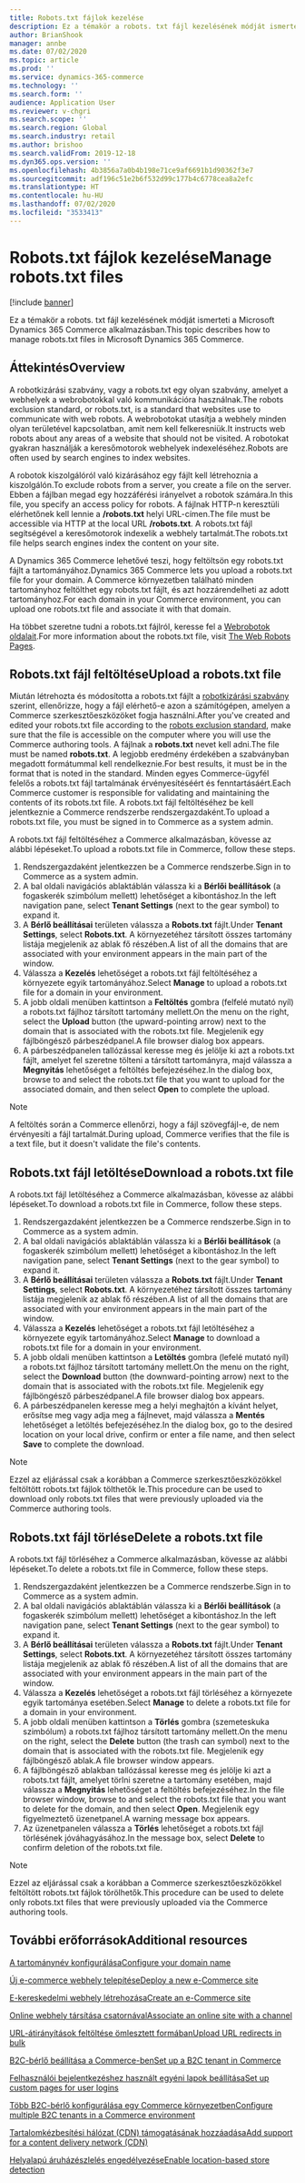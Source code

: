 ```yaml
---
title: Robots.txt fájlok kezelése
description: Ez a témakör a robots. txt fájl kezelésének módját ismerteti a Microsoft Dynamics 365 Commerce alkalmazásban.
author: BrianShook
manager: annbe
ms.date: 07/02/2020
ms.topic: article
ms.prod: ''
ms.service: dynamics-365-commerce
ms.technology: ''
ms.search.form: ''
audience: Application User
ms.reviewer: v-chgri
ms.search.scope: ''
ms.search.region: Global
ms.search.industry: retail
ms.author: brishoo
ms.search.validFrom: 2019-12-18
ms.dyn365.ops.version: ''
ms.openlocfilehash: 4b3856a7a0b4b198e71ce9af6691b1d90362f3e7
ms.sourcegitcommit: adf196c51e2b6f532d99c177b4c6778cea8a2efc
ms.translationtype: HT
ms.contentlocale: hu-HU
ms.lasthandoff: 07/02/2020
ms.locfileid: "3533413"
---
```

# <a name="manage-robotstxt-files"></a><span data-ttu-id="9deb9-103">Robots.txt fájlok kezelése</span><span class="sxs-lookup"><span data-stu-id="9deb9-103">Manage robots.txt files</span></span>


[!include [banner](includes/banner.md)]

<span data-ttu-id="9deb9-104">Ez a témakör a robots. txt fájl kezelésének módját ismerteti a Microsoft Dynamics 365 Commerce alkalmazásban.</span><span class="sxs-lookup"><span data-stu-id="9deb9-104">This topic describes how to manage robots.txt files in Microsoft Dynamics 365 Commerce.</span></span>

## <a name="overview"></a><span data-ttu-id="9deb9-105">Áttekintés</span><span class="sxs-lookup"><span data-stu-id="9deb9-105">Overview</span></span>

<span data-ttu-id="9deb9-106">A robotkizárási szabvány, vagy a robots.txt egy olyan szabvány, amelyet a webhelyek a webrobotokkal való kommunikációra használnak.</span><span class="sxs-lookup"><span data-stu-id="9deb9-106">The robots exclusion standard, or robots.txt, is a standard that websites use to communicate with web robots.</span></span> <span data-ttu-id="9deb9-107">A webrobotokat utasítja a webhely minden olyan területével kapcsolatban, amit nem kell felkeresniük.</span><span class="sxs-lookup"><span data-stu-id="9deb9-107">It instructs web robots about any areas of a website that should not be visited.</span></span> <span data-ttu-id="9deb9-108">A robotokat gyakran használják a keresőmotorok webhelyek indexeléséhez.</span><span class="sxs-lookup"><span data-stu-id="9deb9-108">Robots are often used by search engines to index websites.</span></span>

<span data-ttu-id="9deb9-109">A robotok kiszolgálóról való kizárásához egy fájlt kell létrehoznia a kiszolgálón.</span><span class="sxs-lookup"><span data-stu-id="9deb9-109">To exclude robots from a server, you create a file on the server.</span></span> <span data-ttu-id="9deb9-110">Ebben a fájlban megad egy hozzáférési irányelvet a robotok számára.</span><span class="sxs-lookup"><span data-stu-id="9deb9-110">In this file, you specify an access policy for robots.</span></span> <span data-ttu-id="9deb9-111">A fájlnak HTTP-n keresztüli elérhetőnek kell lennie a **/robots.txt** helyi URL-címen.</span><span class="sxs-lookup"><span data-stu-id="9deb9-111">The file must be accessible via HTTP at the local URL **/robots.txt**.</span></span> <span data-ttu-id="9deb9-112">A robots.txt fájl segítségével a keresőmotorok indexelik a webhely tartalmát.</span><span class="sxs-lookup"><span data-stu-id="9deb9-112">The robots.txt file helps search engines index the content on your site.</span></span>

<span data-ttu-id="9deb9-113">A Dynamics 365 Commerce lehetővé teszi, hogy feltöltsön egy robots.txt fájlt a tartományához.</span><span class="sxs-lookup"><span data-stu-id="9deb9-113">Dynamics 365 Commerce lets you upload a robots.txt file for your domain.</span></span> <span data-ttu-id="9deb9-114">A Commerce környezetben található minden tartományhoz feltölthet egy robots.txt fájlt, és azt hozzárendelheti az adott tartományhoz.</span><span class="sxs-lookup"><span data-stu-id="9deb9-114">For each domain in your Commerce environment, you can upload one robots.txt file and associate it with that domain.</span></span>

<span data-ttu-id="9deb9-115">Ha többet szeretne tudni a robots.txt fájlról, keresse fel a [Webrobotok oldalait](https://www.robotstxt.org/).</span><span class="sxs-lookup"><span data-stu-id="9deb9-115">For more information about the robots.txt file, visit [The Web Robots Pages](https://www.robotstxt.org/).</span></span>

## <a name="upload-a-robotstxt-file"></a><span data-ttu-id="9deb9-116">Robots.txt fájl feltöltése</span><span class="sxs-lookup"><span data-stu-id="9deb9-116">Upload a robots.txt file</span></span>

<span data-ttu-id="9deb9-117">Miután létrehozta és módosította a robots.txt fájlt a [robotkizárási szabvány](https://www.robotstxt.org/orig.html) szerint, ellenőrizze, hogy a fájl elérhető-e azon a számítógépen, amelyen a Commerce szerkesztőeszközöket fogja használni.</span><span class="sxs-lookup"><span data-stu-id="9deb9-117">After you've created and edited your robots.txt file according to the [robots exclusion standard](https://www.robotstxt.org/orig.html), make sure that the file is accessible on the computer where you will use the Commerce authoring tools.</span></span> <span data-ttu-id="9deb9-118">A fájlnak a **robots.txt** nevet kell adni.</span><span class="sxs-lookup"><span data-stu-id="9deb9-118">The file must be named **robots.txt**.</span></span> <span data-ttu-id="9deb9-119">A legjobb eredmény érdekében a szabványban megadott formátummal kell rendelkeznie.</span><span class="sxs-lookup"><span data-stu-id="9deb9-119">For best results, it must be in the format that is noted in the standard.</span></span> <span data-ttu-id="9deb9-120">Minden egyes Commerce-ügyfél felelős a robots.txt fájl tartalmának érvényesítéséért és fenntartásáért.</span><span class="sxs-lookup"><span data-stu-id="9deb9-120">Each Commerce customer is responsible for validating and maintaining the contents of its robots.txt file.</span></span> <span data-ttu-id="9deb9-121">A robots.txt fájl feltöltéséhez be kell jelentkeznie a Commerce rendszerbe rendszergazdaként.</span><span class="sxs-lookup"><span data-stu-id="9deb9-121">To upload a robots.txt file, you must be signed in to Commerce as a system admin.</span></span>

<span data-ttu-id="9deb9-122">A robots.txt fájl feltöltéséhez a Commerce alkalmazásban, kövesse az alábbi lépéseket.</span><span class="sxs-lookup"><span data-stu-id="9deb9-122">To upload a robots.txt file in Commerce, follow these steps.</span></span>

1. <span data-ttu-id="9deb9-123">Rendszergazdaként jelentkezzen be a Commerce rendszerbe.</span><span class="sxs-lookup"><span data-stu-id="9deb9-123">Sign in to Commerce as a system admin.</span></span>
2. <span data-ttu-id="9deb9-124">A bal oldali navigációs ablaktáblán válassza ki a **Bérlői beállítások** (a fogaskerék szimbólum mellett) lehetőséget a kibontáshoz.</span><span class="sxs-lookup"><span data-stu-id="9deb9-124">In the left navigation pane, select **Tenant Settings** (next to the gear symbol) to expand it.</span></span>
3. <span data-ttu-id="9deb9-125">A **Bérlő beállításai** területen válassza a **Robots.txt** fájlt.</span><span class="sxs-lookup"><span data-stu-id="9deb9-125">Under **Tenant Settings**, select **Robots.txt**.</span></span> <span data-ttu-id="9deb9-126">A környezetéhez társított összes tartomány listája megjelenik az ablak fő részében.</span><span class="sxs-lookup"><span data-stu-id="9deb9-126">A list of all the domains that are associated with your environment appears in the main part of the window.</span></span>
4. <span data-ttu-id="9deb9-127">Válassza a **Kezelés** lehetőséget a robots.txt fájl feltöltéséhez a környezete egyik tartományához.</span><span class="sxs-lookup"><span data-stu-id="9deb9-127">Select **Manage** to upload a robots.txt file for a domain in your environment.</span></span>
5. <span data-ttu-id="9deb9-128">A jobb oldali menüben kattintson a **Feltöltés** gombra (felfelé mutató nyíl) a robots.txt fájlhoz társított tartomány mellett.</span><span class="sxs-lookup"><span data-stu-id="9deb9-128">On the menu on the right, select the **Upload** button (the upward-pointing arrow) next to the domain that is associated with the robots.txt file.</span></span> <span data-ttu-id="9deb9-129">Megjelenik egy fájlböngésző párbeszédpanel.</span><span class="sxs-lookup"><span data-stu-id="9deb9-129">A file browser dialog box appears.</span></span>
6. <span data-ttu-id="9deb9-130">A párbeszédpanelen tallózással keresse meg és jelölje ki azt a robots.txt fájlt, amelyet fel szeretne tölteni a társított tartományra, majd válassza a **Megnyitás** lehetőséget a feltöltés befejezéséhez.</span><span class="sxs-lookup"><span data-stu-id="9deb9-130">In the dialog box, browse to and select the robots.txt file that you want to upload for the associated domain, and then select **Open** to complete the upload.</span></span>

> [!NOTE] 
> <span data-ttu-id="9deb9-131">A feltöltés során a Commerce ellenőrzi, hogy a fájl szövegfájl-e, de nem érvényesíti a fájl tartalmát.</span><span class="sxs-lookup"><span data-stu-id="9deb9-131">During upload, Commerce verifies that the file is a text file, but it doesn't validate the file's contents.</span></span>

## <a name="download-a-robotstxt-file"></a><span data-ttu-id="9deb9-132">Robots.txt fájl letöltése</span><span class="sxs-lookup"><span data-stu-id="9deb9-132">Download a robots.txt file</span></span>

<span data-ttu-id="9deb9-133">A robots.txt fájl letöltéséhez a Commerce alkalmazásban, kövesse az alábbi lépéseket.</span><span class="sxs-lookup"><span data-stu-id="9deb9-133">To download a robots.txt file in Commerce, follow these steps.</span></span>

1. <span data-ttu-id="9deb9-134">Rendszergazdaként jelentkezzen be a Commerce rendszerbe.</span><span class="sxs-lookup"><span data-stu-id="9deb9-134">Sign in to Commerce as a system admin.</span></span>
2. <span data-ttu-id="9deb9-135">A bal oldali navigációs ablaktáblán válassza ki a **Bérlői beállítások** (a fogaskerék szimbólum mellett) lehetőséget a kibontáshoz.</span><span class="sxs-lookup"><span data-stu-id="9deb9-135">In the left navigation pane, select **Tenant Settings** (next to the gear symbol) to expand it.</span></span>
3. <span data-ttu-id="9deb9-136">A **Bérlő beállításai** területen válassza a **Robots.txt** fájlt.</span><span class="sxs-lookup"><span data-stu-id="9deb9-136">Under **Tenant Settings**, select **Robots.txt**.</span></span> <span data-ttu-id="9deb9-137">A környezetéhez társított összes tartomány listája megjelenik az ablak fő részében.</span><span class="sxs-lookup"><span data-stu-id="9deb9-137">A list of all the domains that are associated with your environment appears in the main part of the window.</span></span>
4. <span data-ttu-id="9deb9-138">Válassza a **Kezelés** lehetőséget a robots.txt fájl letöltéséhez a környezete egyik tartományához.</span><span class="sxs-lookup"><span data-stu-id="9deb9-138">Select **Manage** to download a robots.txt file for a domain in your environment.</span></span>
5. <span data-ttu-id="9deb9-139">A jobb oldali menüben kattintson a **Letöltés** gombra (lefelé mutató nyíl) a robots.txt fájlhoz társított tartomány mellett.</span><span class="sxs-lookup"><span data-stu-id="9deb9-139">On the menu on the right, select the **Download** button (the downward-pointing arrow) next to the domain that is associated with the robots.txt file.</span></span> <span data-ttu-id="9deb9-140">Megjelenik egy fájlböngésző párbeszédpanel.</span><span class="sxs-lookup"><span data-stu-id="9deb9-140">A file browser dialog box appears.</span></span>
6. <span data-ttu-id="9deb9-141">A párbeszédpanelen keresse meg a helyi meghajtón a kívánt helyet, erősítse meg vagy adja meg a fájlnevet, majd válassza a **Mentés** lehetőséget a letöltés befejezéséhez.</span><span class="sxs-lookup"><span data-stu-id="9deb9-141">In the dialog box, go to the desired location on your local drive, confirm or enter a file name, and then select **Save** to complete the download.</span></span>

> [!NOTE]
> <span data-ttu-id="9deb9-142">Ezzel az eljárással csak a korábban a Commerce szerkesztőeszközökkel feltöltött robots.txt fájlok tölthetők le.</span><span class="sxs-lookup"><span data-stu-id="9deb9-142">This procedure can be used to download only robots.txt files that were previously uploaded via the Commerce authoring tools.</span></span>

## <a name="delete-a-robotstxt-file"></a><span data-ttu-id="9deb9-143">Robots.txt fájl törlése</span><span class="sxs-lookup"><span data-stu-id="9deb9-143">Delete a robots.txt file</span></span>

<span data-ttu-id="9deb9-144">A robots.txt fájl törléséhez a Commerce alkalmazásban, kövesse az alábbi lépéseket.</span><span class="sxs-lookup"><span data-stu-id="9deb9-144">To delete a robots.txt file in Commerce, follow these steps.</span></span>

1. <span data-ttu-id="9deb9-145">Rendszergazdaként jelentkezzen be a Commerce rendszerbe.</span><span class="sxs-lookup"><span data-stu-id="9deb9-145">Sign in to Commerce as a system admin.</span></span>
2. <span data-ttu-id="9deb9-146">A bal oldali navigációs ablaktáblán válassza ki a **Bérlői beállítások** (a fogaskerék szimbólum mellett) lehetőséget a kibontáshoz.</span><span class="sxs-lookup"><span data-stu-id="9deb9-146">In the left navigation pane, select **Tenant Settings** (next to the gear symbol) to expand it.</span></span>
3. <span data-ttu-id="9deb9-147">A **Bérlő beállításai** területen válassza a **Robots.txt** fájlt.</span><span class="sxs-lookup"><span data-stu-id="9deb9-147">Under **Tenant Settings**, select **Robots.txt**.</span></span> <span data-ttu-id="9deb9-148">A környezetéhez társított összes tartomány listája megjelenik az ablak fő részében.</span><span class="sxs-lookup"><span data-stu-id="9deb9-148">A list of all the domains that are associated with your environment appears in the main part of the window.</span></span>
4. <span data-ttu-id="9deb9-149">Válassza a **Kezelés** lehetőséget a robots.txt fájl törléséhez a környezete egyik tartománya esetében.</span><span class="sxs-lookup"><span data-stu-id="9deb9-149">Select **Manage** to delete a robots.txt file for a domain in your environment.</span></span>
5. <span data-ttu-id="9deb9-150">A jobb oldali menüben kattintson a **Törlés** gombra (szemeteskuka szimbólum) a robots.txt fájlhoz társított tartomány mellett.</span><span class="sxs-lookup"><span data-stu-id="9deb9-150">On the menu on the right, select the **Delete** button (the trash can symbol) next to the domain that is associated with the robots.txt file.</span></span> <span data-ttu-id="9deb9-151">Megjelenik egy fájlböngésző ablak.</span><span class="sxs-lookup"><span data-stu-id="9deb9-151">A file browser window appears.</span></span>
6. <span data-ttu-id="9deb9-152">A fájlböngésző ablakban tallózással keresse meg és jelölje ki azt a robots.txt fájlt, amelyet törlni szeretne a tartomány esetében, majd válassza a **Megnyitás** lehetőséget a feltöltés befejezéséhez.</span><span class="sxs-lookup"><span data-stu-id="9deb9-152">In the file browser window, browse to and select the robots.txt file that you want to delete for the domain, and then select **Open**.</span></span> <span data-ttu-id="9deb9-153">Megjelenik egy figyelmeztető üzenetpanel.</span><span class="sxs-lookup"><span data-stu-id="9deb9-153">A warning message box appears.</span></span>
7. <span data-ttu-id="9deb9-154">Az üzenetpanelen válassza a **Törlés** lehetőséget a robots.txt fájl törlésének jóváhagyásához.</span><span class="sxs-lookup"><span data-stu-id="9deb9-154">In the message box, select **Delete** to confirm deletion of the robots.txt file.</span></span>

> [!NOTE] 
> <span data-ttu-id="9deb9-155">Ezzel az eljárással csak a korábban a Commerce szerkesztőeszközökkel feltöltött robots.txt fájlok törölhetők.</span><span class="sxs-lookup"><span data-stu-id="9deb9-155">This procedure can be used to delete only robots.txt files that were previously uploaded via the Commerce authoring tools.</span></span>

## <a name="additional-resources"></a><span data-ttu-id="9deb9-156">További erőforrások</span><span class="sxs-lookup"><span data-stu-id="9deb9-156">Additional resources</span></span>

[<span data-ttu-id="9deb9-157">A tartománynév konfigurálása</span><span class="sxs-lookup"><span data-stu-id="9deb9-157">Configure your domain name</span></span>](configure-your-domain-name.md)

[<span data-ttu-id="9deb9-158">Új e-commerce webhely telepítése</span><span class="sxs-lookup"><span data-stu-id="9deb9-158">Deploy a new e-Commerce site</span></span>](deploy-ecommerce-site.md)

[<span data-ttu-id="9deb9-159">E-kereskedelmi webhely létrehozása</span><span class="sxs-lookup"><span data-stu-id="9deb9-159">Create an e-Commerce site</span></span>](create-ecommerce-site.md)

[<span data-ttu-id="9deb9-160">Online webhely társítása csatornával</span><span class="sxs-lookup"><span data-stu-id="9deb9-160">Associate an online site with a channel</span></span>](associate-site-online-store.md)

[<span data-ttu-id="9deb9-161">URL-átirányítások feltöltése ömlesztett formában</span><span class="sxs-lookup"><span data-stu-id="9deb9-161">Upload URL redirects in bulk</span></span>](upload-bulk-redirects.md)

[<span data-ttu-id="9deb9-162">B2C-bérlő beállítása a Commerce-ben</span><span class="sxs-lookup"><span data-stu-id="9deb9-162">Set up a B2C tenant in Commerce</span></span>](set-up-B2C-tenant.md)

[<span data-ttu-id="9deb9-163">Felhasználói bejelentkezéshez használt egyéni lapok beállítása</span><span class="sxs-lookup"><span data-stu-id="9deb9-163">Set up custom pages for user logins</span></span>](custom-pages-user-logins.md)

[<span data-ttu-id="9deb9-164">Több B2C-bérlő konfigurálása egy Commerce környezetben</span><span class="sxs-lookup"><span data-stu-id="9deb9-164">Configure multiple B2C tenants in a Commerce environment</span></span>](configure-multi-B2C-tenants.md)

[<span data-ttu-id="9deb9-165">Tartalomkézbesítési hálózat (CDN) támogatásának hozzáadása</span><span class="sxs-lookup"><span data-stu-id="9deb9-165">Add support for a content delivery network (CDN)</span></span>](add-cdn-support.md)

[<span data-ttu-id="9deb9-166">Helyalapú áruházészlelés engedélyezése</span><span class="sxs-lookup"><span data-stu-id="9deb9-166">Enable location-based store detection</span></span>](enable-store-detection.md)
